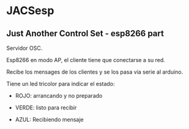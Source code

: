 # JACSesp

## Just Another Control Set - esp8266 part


Servidor OSC.

Esp8266 en modo AP, el cliente tiene que conectarse a su red.

Recibe los mensages de los clientes y se los pasa via serie al arduino.

Tiene un led tricolor para indicar el estado:

- ROJO: arrancando y no preparado

- VERDE: listo para recibir

- AZUL: Recibiendo mensaje
